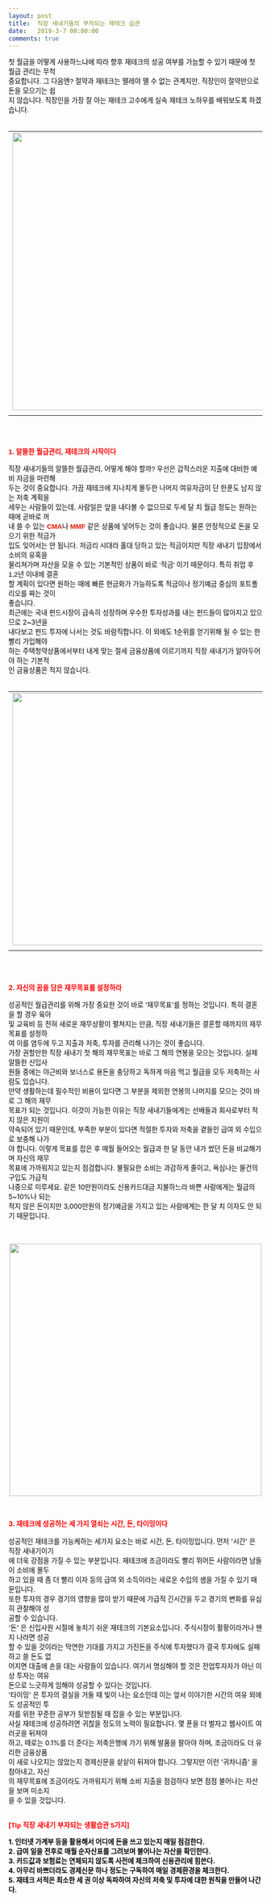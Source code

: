 ```yaml
---
layout: post
title:  직장 새내기들의 부자되는 재테크 습관
date:   2019-3-7 00:00:00
comments: true
---
```





<p><font color="#000000"><font face="Arial"><span style="font-size:10pt;">첫 월급을 어떻게 사용하느냐에 따라 향후 재</span></font><font face="Arial"><span style="font-size:10pt;">테크의 성공 여부를 </span></font></font><font color="#000000"><font face="Arial"><span style="font-size:10pt;">가늠할 수 있기 때문에 첫 월급 관리는 무척 <br> 중요합니다. </span><span style="font-size: 10pt;">그 다음엔? 절약과 </span></font><font face="Arial"><span style="font-size:10pt;">재테크는 뗄레야 뗄 수 없는 관계지만, 직</span></font></font><font color="#000000" face="Arial"><span style="font-size:10pt;">장인이 절약만으로 돈을 모으기는 쉽<br> 지 않습니다. </span><span style="font-size: 10pt;">직장인</span></font><font face="Arial"><span style="font-size: 10pt;"><font color="#000000"><span style="font-size:10pt;">을 가장 잘 아는 재테크 고수에게 실속 재테크 노하우를 배워보도록 하겠습니다.</span></font><br></span></font><br></p><div><table width="100%"><tbody><tr><td align="middle"><div class="imageblock center" style="text-align: center; clear: both;"><span data-url="https://t1.daumcdn.net/cfile/tistory/20077D134C0DBF4079?download" data-lightbox="lightbox"><img width="550" height="367" style="height: auto; cursor: pointer; max-width: 100%;" alt="" src="https://t1.daumcdn.net/cfile/tistory/20077D134C0DBF4079" filename="재테크1.jpg" filemime="image/jpeg"></span></div></td></tr><tr><td align="middle">

 

 </td></tr></tbody></table></div><p><br></p>
<p><strong><font color="#ff0000" face="Arial"><span style="font-size:9pt;"><br><span style="font-size: 10pt;">1.&nbsp;알뜰한 월급관리, 재테크의 시작이다<br><br></span></span></font></strong><font face="Arial"><font color="#000000"><span style="font-size:10pt;">직장 새내기들의 알뜰한 월급관리, 어떻게 해야 할까? 우선은 갑작스러운 지출에 대비한 예비 </span><span style="font-size:10pt;">자금을 마련해<br> 두는 것이</span></font><font color="#000000"><span style="font-size:10pt;">&nbsp;중요합니다. 가끔 재테크에 지나치게 몰두한 나머지 여유자금이 단 한</span><span style="font-size:10pt;">푼도 남지 않는 저축 계획을 <br> 세우는 사람</span></font><font color="#000000"><span style="font-size:10pt;">들이 있는</span><span style="font-size: 10pt;">데, 사람일은 앞을 내다볼 수 없으므</span><span style="font-size:10pt;">로 두세 달 치 월급 정도는 원하는 때에 곧바로 꺼<br> 내 쓸 수 있</span></font><font color="#000000"><span style="font-size:10pt;">는 </span><span style="font-size:9pt;"><strong><font color="#e31600"><span style="font-size: 10pt;">CMA</span></font></strong></span><span style="font-size:10pt;">나 </span><span style="font-size:9pt;"><strong><font color="#e31600"><span style="font-size: 10pt;">MMF</span></font></strong></span><span style="font-size:10pt;"> 같은&nbsp;</span><span style="font-size: 10pt;">상품에 넣어</span><span style="font-size:10pt;">두는 것이 좋습니다. </span></font><font color="#000000"><span style="font-size:10pt;">물론 안정적으로 돈을 모으기 위한 </span><span style="font-size:10pt;">적금</span><span style="font-size:10pt;">가<br> 입도 잊어서는 안 됩니다. 저금리 시대라 홀</span><span style="font-size: 10pt;">대 당하고 </span><span style="font-size:10pt;">있는 적금이지만 직</span></font><font color="#000000"><span style="font-size:10pt;">장 새내기 입장에서 소비의 유혹을 <br> 물리쳐가며&nbsp;자산을 모을 수 있는 기</span><span style="font-size:10pt;">본적인 상품이 바로&nbsp;</span><span style="font-size: 10pt;">‘적금' 이기 때문이다. </span></font><font color="#000000"><span style="font-size:10pt;">특히 취업 후 1,2년 이내에 결혼<br> 할 계획이 있다면 원</span><span style="font-size:10pt;">하는 때에 빠른 현금화가 가능하도록 적금이나&nbsp;</span><span style="font-size: 10pt;">정기예금 중심</span></font><span style="font-size:9pt;"><font color="#000000"><span style="font-size: 10pt;">의 포트폴리오를 짜는 것이 <br> 좋습니다.</span></font></span></font><br><font color="#000000"><span style="font-size:10pt;">최근에는 국내 펀드시장이 급속히 성장하며 우수한 투자성과를 내는 펀드들이 많아지고 </span><span style="font-size:10pt;">있으므로 2~3년을 <br></span></font><font color="#000000"><span style="font-size:10pt;">내다보고 펀</span><span style="font-size: 10pt;">드 투자에 나서는 것도 바람직합니다. </span></font><font color="#000000"><span style="font-size:10pt;">이 외에도 1순위를 얻기위해 될 수 있는 한 빨리 가입해야 <br> 하는 </span><span style="font-size:10pt;">주택청약상품</span><span style="font-size:10pt;">에서</span><span style="font-size: 10pt;">부터 내게 맞</span><span style="font-size:10pt;">는 절세 금융상품에 </span></font><font color="#000000"><span style="font-size:10pt;">이르기까지 직장 새내기가 알아두어야 하는 기본적<br> 인 금융상품은 적지 않습니</span><span style="font-size:10pt;">다.&nbsp;</span><br> &nbsp;&nbsp; <br></span></span></font></p><div><table width="100%"><tbody><tr><td align="middle"><div class="imageblock center" style="text-align: center; clear: both;"><span data-url="https://t1.daumcdn.net/cfile/tistory/18242C114C0DBF6F09?download" data-lightbox="lightbox"><img width="500" height="331" style="height: auto; cursor: pointer; max-width: 100%;" alt="" src="https://t1.daumcdn.net/cfile/tistory/18242C114C0DBF6F09" filename="cfile24.uf@18242C114C0DBF6F093801.jpg" filemime=""></span></div></td></tr><tr><td align="middle">

 

 </td></tr></tbody></table></div><p><br><span style="font-size: 10pt;"><br></span></p><div class="autosourcing-stub"></div><p><span style="font-size: 10pt;"><font color="#ff0000"><strong><span style="font-size:10pt;">2. 자신의 꿈을 담은 재무목표를 설정하라</span><br></span></strong></font></span><font color="#000000"><span style="font-size:9pt;"><br><span style="font-size: 10pt;">성공적인 월급관리를 위해 가장 중요한 것이 바로 ‘재무목표'를 정하는 것입니다. 특히 결혼을 할 </span><span style="font-size:10pt;">경우 육아 <br> 및 교육</span></font><font color="#000000"><span style="font-size:10pt;">비&nbsp;</span><span style="font-size:10pt;">등 전혀 새로운 재무상황이 펼쳐지는 만큼, 직장 새내기들은 결혼할 때까</span><span style="font-size:10pt;">지의 재무목표를 설정하<br> 여 이를 염두</span></font><span style="font-size: 10pt;"><font color="#000000"><span style="font-size: 9pt;"><span style="font-size: 10pt;">에 두고</span><span style="font-size: 10pt;"> 지출과 저축, 투자를 관리해 나가는 것이 좋습니다. </span><br></span></font></span><font color="#000000"><span style="font-size:10pt;">가장 권할만한 직장 새내기 첫 해의 재무목표는 </span><span style="font-size:10pt;">바로 </span><span style="font-size:10pt;">그 해의 연봉을 모으는 것입니</span><span style="font-size:10pt;">다. 실제 </span><span style="font-size:10pt;">알뜰한 신입사<br> 원들 중</span></font><font color="#000000"><span style="font-size:10pt;">에</span><span style="font-size: 10pt;">는 야근비와 보너스로 용돈을 충당하고 독하게 마음 먹고 월급을 모두 </span><span style="font-size:10pt;">저축하는 사람도 있습니다. <br>만약 생활하는데&nbsp;</span></font><font color="#000000"><span style="font-size:10pt;">필</span><span style="font-size:10pt;">수적인 비용이 있다면 그 부분을 제외한 연봉의 나</span><span style="font-size:10pt;">머지를 모으는 것이 바로 그 해의 재무<br> 목표가 되는 것입니다.&nbsp;</span><span style="font-size: 10pt;">이것이 가</span></font><font color="#000000"><span style="font-size:10pt;">능한 이유는 직장 새내기들에게</span><span style="font-size:10pt;">는 선배들과 회사로부터 적지 않은 지원이 <br> 약속되어 있기 때문인데, 부족한&nbsp;</span><span style="font-size: 10pt;">부분이 </span></font><span style="font-size: 10pt;"><font color="#000000"><span style="font-size: 9pt;"><span style="font-size: 10pt;">있다면 적절</span></font></span><span style="font-size: 10pt;"><font color="#000000"><span style="font-size:10pt;">한 투자와 저축을 곁들인 급여 외 수입으로 보충해 나가<br> 야 합니다. </span><font color="#000000"><span style="font-size:10pt;">이렇게 목표를 잡은 후 매월 들어오는 월급과 한 달 동안 내가 썼던 돈을 비교해가며 자신의 재</span><span style="font-size:10pt;">무<br> 목표에 가까워지고</span><span style="font-size: 10pt;"> </span></font><font color="#000000"><span style="font-size:10pt;">있는지 점검합니다. 불필요한 소비는 과감하게 줄이고, 욕심나는 물건의 구</span><span style="font-size:10pt;">입도 가급적 <br> 나중으로 미루세요.&nbsp;</span><span style="font-size: 10pt;">같은 10만원이</span></font><font color="#000000"><span style="font-size:10pt;">라도 신용카드대금 지불하느라 바쁜 사람에게는 </span><span style="font-size:10pt;">월급의 5~10%나 되는 <br> 적지 않은 돈이지만 3,000만원</span><span style="font-size: 10pt;">의 정기예금을 </span></font><span style="font-size: 10pt;"><span style="font-size: 9pt;"><font color="#000000"><span style="font-size: 10pt;">가지고 있는 사람에게는 </span></font></span><span style="font-size:9pt;"><font color="#000000"><span style="font-size: 10pt;">한 달 치 이자도 안 되기 때문입니다.&nbsp;<br><br><br></span></font></span></font></span></p><font color="#000000"><div class="autosourcing-stub"></div><p><div class="imageblock center" style="text-align: center; clear: both;"><span data-url="https://t1.daumcdn.net/cfile/tistory/131E321D4BFCD925AD?download" data-lightbox="lightbox"><img width="500" height="363" style="height: auto; cursor: pointer; max-width: 100%;" alt="" src="https://t1.daumcdn.net/cfile/tistory/131E321D4BFCD925AD" filename="cfile23.uf@131E321D4BFCD925AD9303.jpg" filemime=""></span></div><p></p></font><p><br></p>
<p><strong><span style="font-size: 10pt;"><font color="#ff0000"><span style="font-size:10pt;">3. 재테크에 성공하는 세 가지 열쇠는 시간, 돈, 타이밍이다</span><br><br></span></font></span></strong><font color="#000000"><span style="font-size:10pt;">성공적인 재테크를 가능케하는 세가지 요소는 바로 시간, 돈, 타이밍입니다. 먼저 '시간' 은 직장 </span><span style="font-size:10pt;">새내기이기<br> 에 더욱&nbsp;</span><span style="font-size: 10pt;">강점</span></font><font color="#000000"><span style="font-size:10pt;">을 가질 수 있는 부분입니다. 재테크에 조금이라도 빨리 뛰어든 사람이라</span><span style="font-size:10pt;">면 남들이 소비에 몰두<br> 하고 있을 때 좀</span><span style="font-size: 10pt;"> 더 빨리 </span></font><font color="#000000"><span style="font-size:10pt;">이자 등의 급여 외 소득이라는 새로운 수입의 샘</span><span style="font-size:10pt;">을 가질 수 있기 때문입니다. <br>또한 투자의 경우 경기의 영향</span><span style="font-size: 10pt;">을 많이 받기 </span></font><font color="#000000"><span style="font-size:10pt;">때문에 가급적 긴시간을 </span><span style="font-size:10pt;">두고 경기의 변화를 유심히 관찰해야 성<br> 공할 수 있습니다.&nbsp;</span><br><span style="font-size: 10pt;"><font color="#000000"><span style="font-size: 9pt;"><span style="font-size: 10pt;">'돈' 은&nbsp;신입사원 시절에 놓치기 쉬운 재테크의 기본요소입니다.&nbsp;</span></font></span></font><font color="#000000"><span style="font-size:10pt;">주식시장이 활황이라</span><span style="font-size:10pt;">거나 왠지 나라면 성공<br></span></font><font color="#000000"><span style="font-size:10pt;">할 수&nbsp;</span><span style="font-size: 10pt;">있을 것이라는 막연한 기대를 가지고 가진돈을 주식에 투자했다가&nbsp;</span><span style="font-size:10pt;">결국 투자에도 실패하고 쓸 돈도 없<br> 어지면 대</span></font><font color="#000000"><span style="font-size:10pt;">출에&nbsp;</span><span style="font-size: 10pt;">손을 대는 사람들이 있습니다. 여기서 명심해야 할 것은 전업투</span><span style="font-size:10pt;">자자가 아닌 이상 투자는&nbsp;여유<br> 돈으로 느긋하게 임해야&nbsp;</span><span style="font-size: 10pt;">성공</span></font><span style="font-size:9pt;"><font color="#000000"><span style="font-size: 10pt;">할 수 있다는 것입니다. <br></span></font></span><font color="#000000"><span style="font-size:10pt;">'타이밍' 은 투자의 결실을 거둘 때 빛이 나는 요소인데 이는 앞서 이야기한 시간의 여유&nbsp;</span><span style="font-size: 10pt;">외에도 </span><span style="font-size:10pt;">성공적인 투<br> 자를 위한 </span></font><span style="font-size:9pt;"><font color="#000000"><span style="font-size: 10pt;">꾸준한 공부가 뒷받침될 때 잡을 수 있는 부분입니다.</span><br><font color="#000000"><span style="font-size:10pt;">사실 재테크에 성공하려면 귀찮을 정도의 노력이 필요합니다. 몇 푼을 더 벌자고 웹사이트 여러</span><span style="font-size:10pt;">곳을 뒤져야 <br> 하고, 때</span><span style="font-size: 10pt;">로</span></font><font color="#000000"><span style="font-size:10pt;">는 0.1%를 더 준다는 저축은행에 가기 위해 발품을 팔아야 하며, 조금이</span><span style="font-size:10pt;">라도 더 유리한 금융상품<br> 이 새로 나오지는&nbsp;</span><span style="font-size: 10pt;">않</span></font><font color="#000000"><span style="font-size:10pt;">았는지 경제신문을 샅샅이 뒤져야 합니다. 그렇지만 </span><span style="font-size:10pt;">이런 '귀차니즘' 을 참아내고, 자신<br> 의 재무목표에 조금이라도&nbsp;</span><span style="font-size: 10pt;">가까워</span></font><span style="font-size: 10pt;"><span style="font-size: 9pt;"><font color="#000000"><span style="font-size: 10pt;">지기 위해 소비 지출을 점검</span></font></span><span style="font-size:9pt;"><font color="#000000"><span style="font-size: 10pt;">하다 보면 점점 불어나는 자산을 보며 미소지<br> 을&nbsp;수 있을 것입니다.</span><br><span style="font-size: 10pt;">&nbsp;</span></font></span><span style="font-size: 10pt;"> </span><br></span></font></span></p><font color="#000000"><div class="autosourcing-stub"></div><p><font color="#ff0000"><strong><font style="background-color: rgb(255, 255, 255);"><span style="font-size:10pt;">[</span></font></strong><strong><font style="background-color: rgb(255, 255, 255);"><font face="Arial"><span style="font-size:10pt;">Tip</span><span style="font-size:10pt;"> 직장 새내기 부자되는 생활습관 5가지</span></font><span style="font-size:10pt;">] </span></font></strong></font></p>
<p><span style="font-size: 10pt;"></span></p>
<p><strong><span style="font-size:9pt;"><span style="font-size: 10pt;">1. 인터넷 가계부 등을 활용해서 어디에 돈을 쓰고 있는지 매일 점검한다.</span><br></span></strong><strong><span style="font-size:9pt;"><span style="font-size: 10pt;">2. 급여 일을 전후로 매월 순자산표를 그려보며 불어나는 자산을 확인한다.</span><br></span></strong><strong><span style="font-size:9pt;"><span style="font-size: 10pt;">3. 카드값과 보험료는 연체되지 않도록 사전에 체크하여 신용관리에 힘쓴다.</span><br></span></strong><strong><span style="font-size:9pt;"><span style="font-size: 10pt;">4. 아무리 바쁘더라도 경제신문 하나 정도는 구독하여 매일 경제환경을 체크한다. </span><br></span></strong><span style="font-size: 10pt;"><strong><span style="font-size:10pt;">5. 재테크 서적은 최소한 세 권 이상 독파하여 자신의 저축 및 투자에 대한 원칙을 만들어 나간</span></strong></span><span style="font-size: 10pt;"><strong><span style="font-size:10pt;">다.</span></strong></span></p></font><p><br></p>